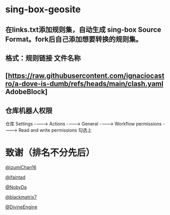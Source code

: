 # sing-box-geosite

在links.txt添加规则集，自动生成 sing-box Source Format。fork后自己添加想要转换的规则集。  
---
## 格式：规则链接 文件名称

[https://raw.githubusercontent.com/ignaciocastro/a-dove-is-dumb/refs/heads/main/clash.yaml AdobeBlock]  
---  
## 仓库机器人权限  

仓库 Settings ----> Actions ----> General ----> Workflow permissions ----> Read and write permissions 勾选上

# 致谢（排名不分先后）

[@izumiChan16](https://github.com/izumiChan16)

[@ifaintad](https://github.com/ifaintad)

[@NobyDa](https://github.com/NobyDa)

[@blackmatrix7](https://github.com/blackmatrix7)

[@DivineEngine](https://github.com/DivineEngine)
